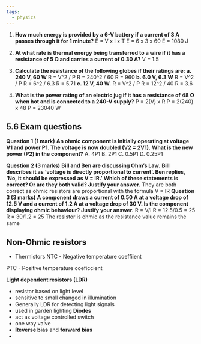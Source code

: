 ```yaml
---
tags:
  - physics
---
```

1. **How much energy is provided by a 6-V battery if a current of 3 A passes through it for 1 minute?**
E = V x I x T
E = 6 x 3 x 60
E = 1080 J
1. **At what rate is thermal energy being transferred to a wire if it has a resistance of 5 Ω and carries a current of 0.30 A?**
V = 1.5

3. **Calculate the resistance of the following globes if their ratings are:**
**a. 240 V, 60 W**
R = V^2 / P
R = 240^2 / 60
R = 960
**b. 6.0 V, 6.3 W**
R = V^2 / P
R = 6^2 / 6.3
R = 5.71
**c. 12 V, 40 W.**
R = V^2 / P
R = 12^2 / 40
R = 3.6

1. **What is the power rating of an electric jug if it has a resistance of 48 Ω when hot and is connected to a 240-V supply?**
P = 2(V) x R
P = 2(240) x 48
P = 23040 W
## 5.6 Exam questions
**Question 1 (1 mark)**
**An ohmic component is initially operating at voltage V1 and power P1. The voltage is now doubled (V2 = 2V1).**
**What is the new power (P2) in the component?**
A. 4P1
B. 2P1
C. 0.5P1
D. 0.25P1

**Question 2 (3 marks)**
**Bill and Ben are discussing Ohm’s Law.**
**Bill describes it as ‘voltage is directly proportional to current’. Ben replies, ‘No, it should be expressed**
**as V = IR.’**
**Which of these statements is correct? Or are they both valid? Justify your answer.**
They are both correct as ohmic resistors are proportional with the formula V = IR
**Question 3 (3 marks)**
**A component draws a current of 0.50 A at a voltage drop of 12.5 V and a current of 1.2 A at a voltage drop of 30 V. Is the component displaying ohmic behaviour? Justify your answer.**
R = V/I
R = 12.5/0.5 = 25
R = 30/1.2 = 25
The resistor is ohmic as the resistance value remains the same


## Non-Ohmic resistors
- Thermistors
NTC - Negative temperature coeffiient

PTC - Positive temperature coeficcient

**Light dependent resistors (LDR)**
- resistor based on light level
- sensitive to small changed in illumination
- Generally LDR for detecting light signals
- used in garden lighting
**Diodes**
- act as voltage controlled switch
- one way valve
- **Reverse bias** and **forward bias**
- 
